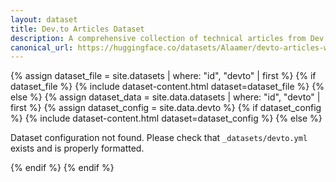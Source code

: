 ```yaml
---
layout: dataset
title: Dev.to Articles Dataset
description: A comprehensive collection of technical articles from Dev.to with code snippets and rich metadata
canonical_url: https://huggingface.co/datasets/Alaamer/devto-articles-with-code
---
```


{% assign dataset_file = site.datasets | where: "id", "devto" | first %}
{% if dataset_file %}
  {% include dataset-content.html dataset=dataset_file %}
{% else %}
  {% assign dataset_data = site.data.datasets | where: "id", "devto" | first %}
  {% assign dataset_config = site.data.devto %}
  {% if dataset_config %}
    {% include dataset-content.html dataset=dataset_config %}
  {% else %}
    <div class="error-message">
      <p>Dataset configuration not found. Please check that <code>_datasets/devto.yml</code> exists and is properly formatted.</p>
    </div>
  {% endif %}
{% endif %} 